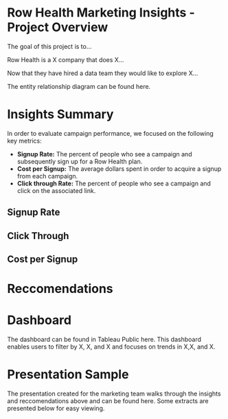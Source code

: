 # Row Health Marketing Insights - Project Overview

The goal of this project is to...

Row Health is a X company that does X...

Now that they have hired a data team they would like to explore X...

The entity relationship diagram can be found here. 

# Insights Summary

In order to evaluate campaign performance, we focused on the following key metrics:

* **Signup Rate:** The percent of people who see a campaign and subsequently sign up for a Row Health plan.
* **Cost per Signup:** The average dollars spent in order to acquire a signup from each campaign.
* **Click through Rate:** The percent of people who see a campaign and click on the associated link.

## Signup Rate 

## Click Through 

## Cost per Signup

# Reccomendations 

# Dashboard

The dashboard can be found in Tableau Public here. This dashboard enables users to filter by X, X, and X and focuses on trends in X,X, and X. 

# Presentation Sample

The presentation created for the marketing team walks through the insights and reccomendations above and can be found here. Some extracts are presented below for easy viewing. 
